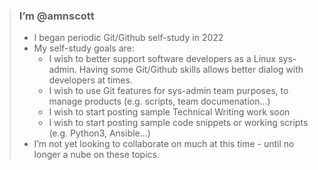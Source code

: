 > ### I’m @amnscott
>   - I began periodic Git/Github self-study in 2022
>   - My self-study goals are:
>     - I wish to better support software developers as a Linux sys-admin. Having some Git/Github skills allows better dialog with developers at times.
>     - I wish to use Git features for sys-admin team purposes, to manage products (e.g. scripts, team documenation...)
>     - I wish to start posting sample Technical Writing work soon 
>     - I wish to start posting sample code snippets or working scripts (e.g. Python3, Ansible...)
>   - I’m not yet looking to collaborate on much at this time - until no longer a nube on these topics.
<!---
amnscott/amnscott is a ✨ special ✨ repository because its `README.md` (this file) appears on your GitHub profile.
You can click the Preview link to take a look at your changes.
--->
